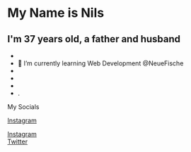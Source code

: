 # My Name is Nils   
**I'm 37 years old, a father and husband**
- 
- 
- 🌱 I’m currently learning Web Development @NeueFische
- 
- 
- 
- .

My Socials  

<a href="http://Instagram.com/NHolthey" target=”_blank”>Instagram</a>

[Instagram](http://Instagram.com/NHolthey)   
[Twitter](https://twitter.com/NHolthey)
